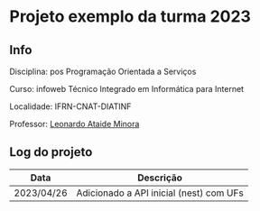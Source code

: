 # Projeto exemplo da turma 2023

## Info
Disciplina: pos Programação Orientada a Serviços

Curso: infoweb Técnico Integrado em Informática para Internet

Localidade: IFRN-CNAT-DIATINF

Professor: [Leonardo Ataide Minora](https://github.com/leonardo-minora)

## Log do projeto
| Data       | Descrição                               |
| ---------- | --------------------------------------- |
| 2023/04/26 | Adicionado a API inicial (nest) com UFs |